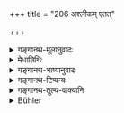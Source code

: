 +++
title = "206 अश्लीकम् एतत्"

+++

<details><summary>गङ्गानथ-मूलानुवादः</summary>

Where such persons pour the oblations, it is considered indecent by all good men; it is disagreeable to the gods; hence, one should avoid it—(206)
</details>

<details><summary>मेधातिथिः</summary>

पूर्वस्य प्रतिषेधविधेर् अर्थवादो ऽयम् । **अश्लीलम्** अश्लाघ्यं **साधूनाम्** शिष्टानाम् । **यत्र** ह्य् एते **हविर् जुह्वति** यज्ञं कुर्वन्ति । **देवानां प्रतीपं** पर्तिकूलम् । **तस्माद्** ईदृशे गमनं **परिवर्जयेत्** ॥ ४.२०६ ॥
</details>

<details><summary>गङ्गानथ-भाष्यानुवादः</summary>

This verse is supplementary to the foregoing prohibitive Injunction.

‘*Indecent*’—blameworthy.

‘*By good men*’—by all cultured people.

‘*Where such persons pour the oblations*,’—*i.e., offer* sacrifices.

‘*It is disagreeable*’—displeasing—‘to the gods.’

‘*Hence one should avoid*’—going to—‘these sacrifices.’—(206).
</details>

<details><summary>गङ्गानथ-टिप्पन्यः</summary>

This verse is quoted in *Vīramitrodaya* (Āhnika, p. 494), which explains ‘*aślīka*’ as ‘conducive to adversity’,—and ‘*pratīpa*’ as ‘disagreeable’;—and in *Prāyaścittaviveka* (p. 250), which remarks that the entire verse is ‘*Arthavāda*’.
</details>

<details><summary>गङ्गानथ-तुल्य-वाक्यानि</summary>

*Vaśiṣṭha* (14.5).—‘The gods do not partake of the offerings of one who
is suffering from white leprosy, or of one who has married a girl after puberty, or of one who is under the subjection of his wife, or of one who permits his wife’s paramour to live in the house.’
</details>

<details><summary>Bühler</summary>

206	When those persons offer sacrificial viands in the fire, it is unlucky for holy (men) it displeases the gods; let him therefore avoid it.
</details>
